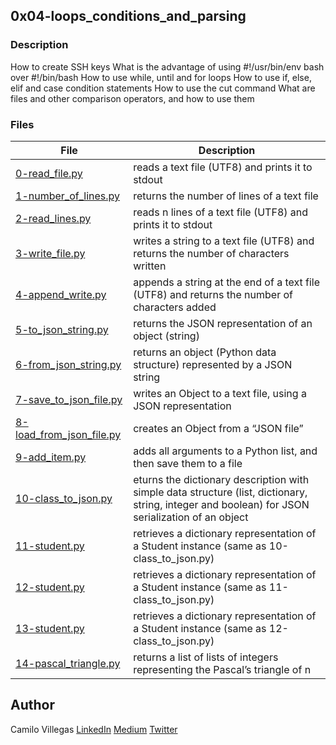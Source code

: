 ## 0x04-loops_conditions_and_parsing

### Description
How to create SSH keys
What is the advantage of using #!/usr/bin/env bash over #!/bin/bash
How to use while, until and for loops
How to use if, else, elif and case condition statements
How to use the cut command
What are files and other comparison operators, and how to use them


### Files

| File | Description |
| ------ | ------ |
| [0-read_file.py]() | reads a text file (UTF8) and prints it to stdout |
| [1-number_of_lines.py]() | returns the number of lines of a text file |
| [2-read_lines.py]() | reads n lines of a text file (UTF8) and prints it to stdout |
| [3-write_file.py]() | writes a string to a text file (UTF8) and returns the number of characters written|
| [4-append_write.py]() | appends a string at the end of a text file (UTF8) and returns the number of characters added |
| [5-to_json_string.py]() | returns the JSON representation of an object (string) |
| [6-from_json_string.py]() |  returns an object (Python data structure) represented by a JSON string |
| [7-save_to_json_file.py]() | writes an Object to a text file, using a JSON representation |
| [8-load_from_json_file.py]() | creates an Object from a “JSON file” |
| [9-add_item.py]() |  adds all arguments to a Python list, and then save them to a file |
| [10-class_to_json.py]() | eturns the dictionary description with simple data structure (list, dictionary, string, integer and boolean) for JSON serialization of an object |
| [11-student.py]() | retrieves a dictionary representation of a Student instance (same as 10-class_to_json.py) |
| [12-student.py]() |  retrieves a dictionary representation of a Student instance (same as 11-class_to_json.py) |
| [13-student.py]() | retrieves a dictionary representation of a Student instance (same as 12-class_to_json.py)|
| [14-pascal_triangle.py]() | returns a list of lists of integers representing the Pascal’s triangle of n |


## Author

Camilo Villegas [LinkedIn](https://www.linkedin.com/in/camilo-villegas-98a135158/)
[Medium](https://medium.com/@mrdoom)
[Twitter](https://twitter.com/mr_doomus)
